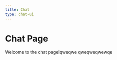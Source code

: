 ```yaml
---
title: Chat
type: chat-ui
---
```


# Chat Page

Welcome to the chat page!qweqwe
<chat-ui></chat-ui>qweqweqwewqe